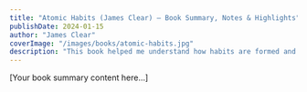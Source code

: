 ```yaml
---
title: "Atomic Habits (James Clear) – Book Summary, Notes & Highlights"
publishDate: 2024-01-15
author: "James Clear"
coverImage: "/images/books/atomic-habits.jpg"
description: "This book helped me understand how habits are formed and what we can do to build long-lasting chains of cues, cravings, responses, and rewards to create systems that will help us achieve our goals."
---
```


[Your book summary content here...]

